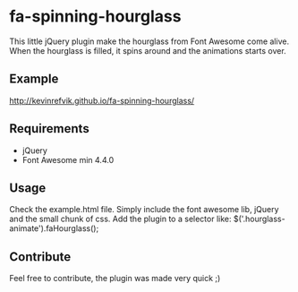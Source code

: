 # fa-spinning-hourglass
This little jQuery plugin make the hourglass from Font Awesome come alive. When the hourglass is filled, it spins around and the animations starts over.

## Example
http://kevinrefvik.github.io/fa-spinning-hourglass/

## Requirements
- jQuery
- Font Awesome min 4.4.0

## Usage
Check the example.html file. Simply include the font awesome lib, jQuery and the small chunk of css.
Add the plugin to a selector like: $('.hourglass-animate').faHourglass();

## Contribute
Feel free to contribute, the plugin was made very quick ;)
